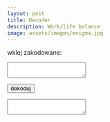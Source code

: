 ```yaml
---
layout: post
title: Decoder
description: Work/life balance
image: assets/images/enigma.jpg
---
```


<p>wklej zakodowane:</p>
<textarea cols="20" id="t0" name="zakodowane" > </textarea>

<button onclick="dekoduj();">dekoduj</button>

<textarea cols="20" id="t1" name="rozkodowane"> </textarea>








<script>
  
function dekoduj() {
  
var decoded = cip(document.getElementById("t0").value);
  
document.getElementById("t1").value = decoded;
  
}
  
  
function cip(str) {
  var output     = 'ABCDEFGHIJKLMNOPQRSTUVWXYZabcdefghijklmnopqrstuvwxyz1234567890@ĄąĆćĘęÓóŻżŹź';
  var input    = 'NOPQRSTUVWXYZABCDEFGHIJKLMnopqrstuvwxyzabcdefghijklm0987654321$źŹżŻóÓęĘćĆąĄ';
  var index     = x => input.indexOf(x);
  var translate = x => index(x) > -1 ? output[index(x)] : x;
  return str.split('').map(translate).join('');
}	

</script>
